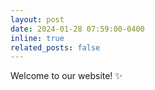 ```yaml
---
layout: post
date: 2024-01-28 07:59:00-0400
inline: true
related_posts: false
---
```


Welcome to our website! :sparkles: 
